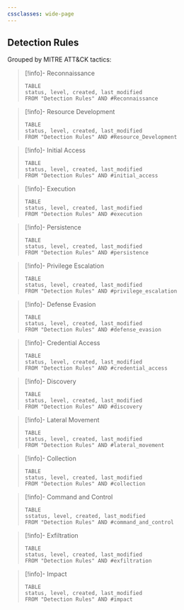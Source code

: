 ```yaml
---
cssclasses: wide-page
---
```


## Detection Rules

Grouped by MITRE ATT&CK tactics:

>[!info]- Reconnaissance
>```dataview
>TABLE
>status, level, created, last_modified
>FROM "Detection Rules" AND #Reconnaissance 
>```

>[!info]- Resource Development
>```dataview
>TABLE
>status, level, created, last_modified
>FROM "Detection Rules" AND #Resource_Development  
>```

>[!info]- Initial Access
>```dataview
>TABLE
>status, level, created, last_modified
>FROM "Detection Rules" AND #initial_access  
>```

>[!info]- Execution
>```dataview
>TABLE
>status, level, created, last_modified
>FROM "Detection Rules" AND #execution  
>```

>[!info]- Persistence
>```dataview
>TABLE
>status, level, created, last_modified
>FROM "Detection Rules" AND #persistence  
>```

>[!info]- Privilege Escalation
>```dataview
>TABLE
>status, level, created, last_modified
>FROM "Detection Rules" AND #privilege_escalation  
>```

>[!info]- Defense Evasion
>```dataview
>TABLE
>status, level, created, last_modified
>FROM "Detection Rules" AND #defense_evasion  
>```

>[!info]- Credential Access
>```dataview
>TABLE
>status, level, created, last_modified
>FROM "Detection Rules" AND #credential_access  
>```

>[!info]- Discovery
>```dataview
>TABLE
>status, level, created, last_modified
>FROM "Detection Rules" AND #discovery  
>```

>[!info]- Lateral Movement
>```dataview
>TABLE
>status, level, created, last_modified
>FROM "Detection Rules" AND #lateral_movement  
>```

>[!info]- Collection
>```dataview
>TABLE
>status, level, created, last_modified
>FROM "Detection Rules" AND #collection  
>```

>[!info]- Command and Control
>```dataview
>TABLE
>sstatus, level, created, last_modified
>FROM "Detection Rules" AND #command_and_control  
>```

>[!info]- Exfiltration
>```dataview
>TABLE
>status, level, created, last_modified
>FROM "Detection Rules" AND #exfiltration  
>```

>[!info]- Impact
>```dataview
>TABLE
>status, level, created, last_modified
>FROM "Detection Rules" AND #impact  
>```